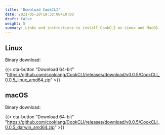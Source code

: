 ```yaml
---
title: 'Download CookCLI'
date: 2021-05-20T19:30:08+10:00
draft: false
weight: 5
summary: Links and instructions to install CookCLI on Linux and MacOS.
---
```



## Linux

Binary download:

{{< cta-button "Download 64-bit" "https://github.com/cooklang/CookCLI/releases/download/v0.0.5/CookCLI_0.0.5_linux_amd64.zip" >}}

## macOS

Binary download:

{{< cta-button "Download 64-bit" "https://github.com/cooklang/CookCLI/releases/download/v0.0.5/CookCLI_0.0.5_darwin_amd64.zip" >}}

